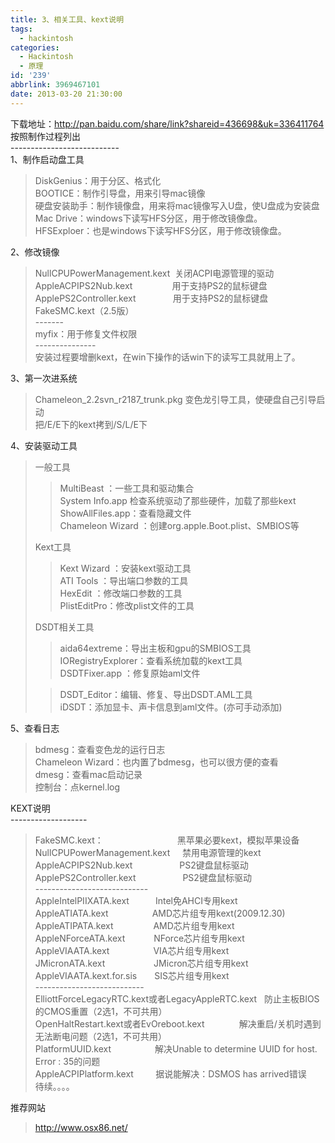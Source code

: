 ```yaml
---
title: 3、相关工具、kext说明
tags:
  - hackintosh
categories:
  - Hackintosh
  - 原理
id: '239'
abbrlink: 3969467101
date: 2013-03-20 21:30:00
---
```


  
下载地址：http://pan.baidu.com/share/link?shareid=436698&uk=336411764  
按照制作过程列出  
\---------------------------  
1、制作启动盘工具  

> DiskGenius：用于分区、格式化  
> BOOTICE：制作引导盘，用来引导mac镜像  
> 硬盘安装助手：制作镜像盘，用来将mac镜像写入U盘，使U盘成为安装盘  
> Mac Drive：windows下读写HFS分区，用于修改镜像盘。  
> HFSExploer：也是windows下读写HFS分区，用于修改镜像盘。

  
2、修改镜像  

> NullCPUPowerManagement.kext  关闭ACPI电源管理的驱动  
> AppleACPIPS2Nub.kext                用于支持PS2的鼠标键盘  
> ApplePS2Controller.kext               用于支持PS2的鼠标键盘  
> FakeSMC.kext（2.5版）  
> \-------  
> myfix：用于修复文件权限  
> \---------------  
> 安装过程要增删kext，在win下操作的话win下的读写工具就用上了。  
>   

  
3、第一次进系统  

> Chameleon\_2.2svn\_r2187\_trunk.pkg 变色龙引导工具，使硬盘自己引导启动  
> 把/E/E下的kext拷到/S/L/E下  
>   

4、安装驱动工具  

> 一般工具  
> 
> > MultiBeast ：一些工具和驱动集合  
> > System Info.app 检查系统驱动了那些硬件，加载了那些kext  
> > ShowAllFiles.app：查看隐藏文件  
> > Chameleon Wizard ：创建org.apple.Boot.plist、SMBIOS等  
> 
>   
> Kext工具  
> 
> > Kext Wizard ：安装kext驱动工具  
> > ATI Tools ：导出端口参数的工具  
> > HexEdit ：修改端口参数的工具  
> > PlistEditPro：修改plist文件的工具  
> 
>   
> DSDT相关工具  
> 
> > aida64extreme：导出主板和gpu的SMBIOS工具  
> > IORegistryExplorer：查看系统加载的kext工具  
> > DSDTFixer.app ：修复原始aml文件  
> 
> > DSDT\_Editor：编辑、修复、导出DSDT.AML工具  
> > iDSDT：添加显卡、声卡信息到aml文件。(亦可手动添加)  
> >   
> 
>   

5、查看日志  

> bdmesg：查看变色龙的运行日志  
> Chameleon Wizard：也内置了bdmesg，也可以很方便的查看  
> dmesg：查看mac启动记录  
> 控制台：点kernel.log

  
  
  
KEXT说明  
\-------------------  

> FakeSMC.kext：                              黑苹果必要kext，模拟苹果设备  
> NullCPUPowerManagement.kext     禁用电源管理的kext  
> AppleACPIPS2Nub.kext                   PS2键盘鼠标驱动  
> ApplePS2Controller.kext                   PS2键盘鼠标驱动  
> \----------------------------  
> AppleIntelPIIXATA.kext　　　Intel免AHCI专用kext  
> AppleATIATA.kext　　　　　AMD芯片组专用kext(2009.12.30)  
> AppleATIPATA.kext　　　　  AMD芯片组专用kext  
> AppleNForceATA.kext　　　 NForce芯片组专用kext  
> AppleVIAATA.kext　　　　　VIA芯片组专用kext  
> JMicronATA.kext　　　　　  JMicron芯片组专用kext  
> AppleVIAATA.kext.for.sis　　SIS芯片组专用kext  
> \---------------------------  
> ElliottForceLegacyRTC.kext或者LegacyAppleRTC.kext   防止主板BIOS的CMOS重置（2选1，不可共用）  
> OpenHaltRestart.kext或者EvOreboot.kext              解决重启/关机时遇到无法断电问题（2选1，不可共用）  
> PlatformUUID.kext　　　　　解决Unable to determine UUID for host. Error : 35的问题  
> AppleACPIPlatform.kext         据说能解决：DSMOS has arrived错误  
> 待续。。。。  

  
  
  
推荐网站  

> http://www.osx86.net/  
>